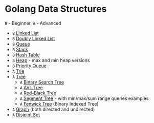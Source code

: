 # Golang Data Structures

`B` - Beginner, `A` - Advanced

* `B` [Linked List](./linked-list)
* `B` [Doubly Linked List](./doubly-linked-list)
* `B` [Queue](./queue)
* `B` [Stack](./stack)
* `B` [Hash Table](./hash-table)
* `B` [Heap](./heap) - max and min heap versions
* `B` [Priority Queue](./priority-queue)
* `A` [Trie](./trie)
* `A` [Tree](./tree)
  * `A` [Binary Search Tree](./tree/binary-search-tree)
  * `A` [AVL Tree](./tree/avl-tree)
  * `A` [Red-Black Tree](./tree/red-black-tree)
  * `A` [Segment Tree](./tree/segment-tree) - with min/max/sum range queries examples
  * `A` [Fenwick Tree](./tree/fenwick-tree) (Binary Indexed Tree)
* `A` [Graph](./graph) (both directed and undirected)
* `A` [Disjoint Set](./disjoint-set)
